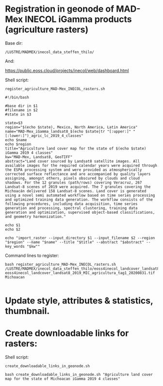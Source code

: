 
# Registration in geonode of MAD-Mex INECOL iGamma products (agriculture rasters)

Base dir:

```
/LUSTRE/MADMEX/inecol_data_steffen_thilo/
```

And:

https://public.eoss.cloud/projects/inecol/web/dashboard.html


Shell script:

`register_agriculture_MAD-Mex_INECOL_rasters.sh`

```
#!/bin/bash

#base dir in $1
#filename in $2
#state in $3

state=$3
region="$(echo $state), Mexico, North America, Latin America"
name="MAD-Mex_iGamma_landsat8_$(echo $state|tr "[:upper:]" "[:lower:]")_agric_lc_2019_4_classes"
echo $name
echo $region
title="Agriculture land cover map for the state of $(echo $state) iGamma 2019 4 classes"
kw="MAD-Mex, Landsat8, GeoTIFF"
abstract="Land cover sourced by Landsat8 satellite images. All available images for the required calendar years were acquired through the ESPA processing system and were provided as atmospherically corrected surface reflectance and are accompanied by quality layers assigning, amongst others, pixels obscured by clouds and cloud shadows. For the 12 granules (path/rows) covering Veracruz, 267 Landsat-8 scenes of 2019 were acquired. The 7 granules covering the Michoacán delivered 158 Landsat-8 scenes. Land cover is generated using a novel semi automated workflow based on time series processing and optimized training data generation. The workflow consists of the following procedures, including data acquisition, time series generation and processing, spectral clustering, training data generation and optimization, supervised object-based classifications, and geometry harmonization."

echo $1
echo $2

echo "import_raster --input_directory $1 --input_filename $2 --region "$region" --name "$name" --title "$title" --abstract "$abstract" --key_words "$kw""

```


Command lines to register:

```
bash register_agriculture_MAD-Mex_INECOL_rasters.sh /LUSTRE/MADMEX/inecol_data_steffen_thilo/eoss4inecol_landcover_landsat8_2019_MIC_agricultura_20200831_raster eoss4inecol_landcover_landsat8_2019_MIC_agricultura_tag1_20200831.tif Michoacan


```

# Update style, attributes & statistics, thumbnail.

# Create downloadable links for rasters:

Shell script:

`create_downloadable_links_in_geonode.sh`


```
bash create_downloadable_links_in_geonode.sh "Agriculture land cover map for the state of Michoacan iGamma 2019 4 classes"
```